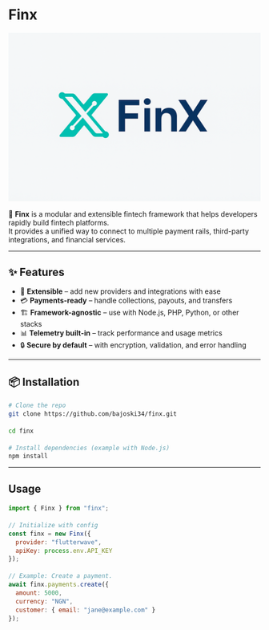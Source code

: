 # Finx

![Logo](art/logo.png)

🚀 **Finx** is a modular and extensible fintech framework that helps developers rapidly build fintech platforms.  
It provides a unified way to connect to multiple payment rails, third-party integrations, and financial services.  

---

## ✨ Features

- 🔌 **Extensible** – add new providers and integrations with ease  
- 💳 **Payments-ready** – handle collections, payouts, and transfers  
- 🏗️ **Framework-agnostic** – use with Node.js, PHP, Python, or other stacks  
- 📊 **Telemetry built-in** – track performance and usage metrics  
- 🔒 **Secure by default** – with encryption, validation, and error handling  

---

## 📦 Installation

```bash
# Clone the repo
git clone https://github.com/bajoski34/finx.git

cd finx

# Install dependencies (example with Node.js)
npm install
```
---

## Usage
```javascript
import { Finx } from "finx";

// Initialize with config
const finx = new Finx({
  provider: "flutterwave",
  apiKey: process.env.API_KEY
});

// Example: Create a payment.
await finx.payments.create({
  amount: 5000,
  currency: "NGN",
  customer: { email: "jane@example.com" }
});
```

